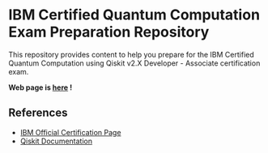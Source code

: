 # IBM Certified Quantum Computation  Exam Preparation Repository

This repository provides content to help you prepare for the IBM Certified Quantum Computation using Qiskit v2.X Developer - Associate certification exam.

**Web page is [here](https://quantum-tokyo.github.io/qiskit-certification-prep/) !**

## References
- [IBM Official Certification Page](https://www.ibm.com/training/certification/ibm-certified-quantum-computation-using-qiskit-v2x-developer-associate-C9008400)
- [Qiskit Documentation](https://qiskit.org/documentation/)